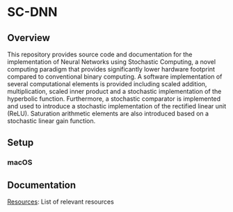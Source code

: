 # SC-DNN


## Overview
This repository provides source code and documentation for the implementation of Neural Networks using Stochastic Computing, a novel computing paradigm that provides significantly lower hardware footprint compared to conventional binary computing. A software implementation of several computational elements is provided including scaled addition, multiplication, scaled inner product and a stochastic implementation of the hyperbolic function. Furthermore, a stochastic comparator is implemented and used to introduce a stochastic implementation of the rectified linear unit (ReLU). Saturation arithmetic elements are also introduced based on a stochastic linear gain function. 

## Setup 

### macOS

## Documentation 

[Resources](https://github.com/adamosSol/SC-DNN/blob/master/Resources.md): List of relevant resources
